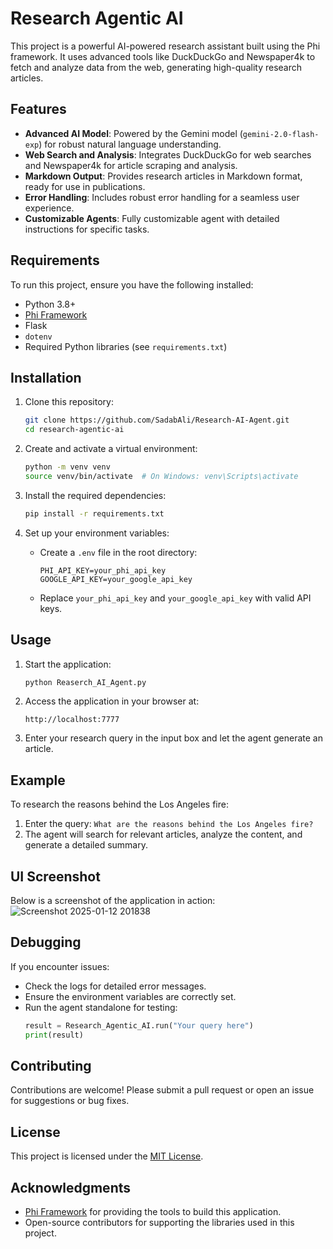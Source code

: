 # Research Agentic AI

This project is a powerful AI-powered research assistant built using the Phi framework. It uses advanced tools like DuckDuckGo and Newspaper4k to fetch and analyze data from the web, generating high-quality research articles.

## Features

- **Advanced AI Model**: Powered by the Gemini model (`gemini-2.0-flash-exp`) for robust natural language understanding.
- **Web Search and Analysis**: Integrates DuckDuckGo for web searches and Newspaper4k for article scraping and analysis.
- **Markdown Output**: Provides research articles in Markdown format, ready for use in publications.
- **Error Handling**: Includes robust error handling for a seamless user experience.
- **Customizable Agents**: Fully customizable agent with detailed instructions for specific tasks.

## Requirements

To run this project, ensure you have the following installed:

- Python 3.8+
- [Phi Framework](https://github.com/phi-ai)
- Flask
- `dotenv`
- Required Python libraries (see `requirements.txt`)

## Installation

1. Clone this repository:
    ```bash
    git clone https://github.com/SadabAli/Research-AI-Agent.git
    cd research-agentic-ai
    ```

2. Create and activate a virtual environment:
    ```bash
    python -m venv venv
    source venv/bin/activate  # On Windows: venv\Scripts\activate
    ```

3. Install the required dependencies:
    ```bash
    pip install -r requirements.txt
    ```

4. Set up your environment variables:
    - Create a `.env` file in the root directory:
      ```
      PHI_API_KEY=your_phi_api_key
      GOOGLE_API_KEY=your_google_api_key
      ```
    - Replace `your_phi_api_key` and `your_google_api_key` with valid API keys.

## Usage

1. Start the application:
    ```bash
    python Reaserch_AI_Agent.py
    ```

2. Access the application in your browser at:
    ```
    http://localhost:7777
    ```

3. Enter your research query in the input box and let the agent generate an article.

## Example

To research the reasons behind the Los Angeles fire:
1. Enter the query: `What are the reasons behind the Los Angeles fire?`
2. The agent will search for relevant articles, analyze the content, and generate a detailed summary.

## UI Screenshot

Below is a screenshot of the application in action:
![Screenshot 2025-01-12 201838](https://github.com/user-attachments/assets/abee15cf-7fad-467d-8345-7ef43e594dc3)




## Debugging

If you encounter issues:
- Check the logs for detailed error messages.
- Ensure the environment variables are correctly set.
- Run the agent standalone for testing:
    ```python
    result = Research_Agentic_AI.run("Your query here")
    print(result)
    ```

## Contributing

Contributions are welcome! Please submit a pull request or open an issue for suggestions or bug fixes.

## License

This project is licensed under the [MIT License](LICENSE).

## Acknowledgments

- [Phi Framework](https://github.com/phi-ai) for providing the tools to build this application.
- Open-source contributors for supporting the libraries used in this project.
